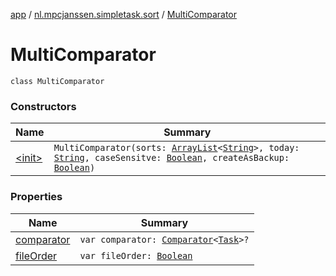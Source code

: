 [app](../../index.md) / [nl.mpcjanssen.simpletask.sort](../index.md) / [MultiComparator](.)

# MultiComparator

`class MultiComparator`

### Constructors

| Name | Summary |
|---|---|
| [&lt;init&gt;](-init-.md) | `MultiComparator(sorts: `[`ArrayList`](http://docs.oracle.com/javase/6/docs/api/java/util/ArrayList.html)`<`[`String`](https://kotlinlang.org/api/latest/jvm/stdlib/kotlin/-string/index.html)`>, today: `[`String`](https://kotlinlang.org/api/latest/jvm/stdlib/kotlin/-string/index.html)`, caseSensitve: `[`Boolean`](https://kotlinlang.org/api/latest/jvm/stdlib/kotlin/-boolean/index.html)`, createAsBackup: `[`Boolean`](https://kotlinlang.org/api/latest/jvm/stdlib/kotlin/-boolean/index.html)`)` |

### Properties

| Name | Summary |
|---|---|
| [comparator](comparator.md) | `var comparator: `[`Comparator`](http://docs.oracle.com/javase/6/docs/api/java/util/Comparator.html)`<`[`Task`](../../nl.mpcjanssen.simpletask.task/-task/index.md)`>?` |
| [fileOrder](file-order.md) | `var fileOrder: `[`Boolean`](https://kotlinlang.org/api/latest/jvm/stdlib/kotlin/-boolean/index.html) |
